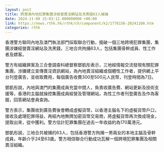 ```yaml
---
layout: post
title: 跨港澳內地犯罪集團涉經營賣淫網站及洗黑錢63人被捕
date: 2024-11-08 15:03:12.000000000 +08:00
link: https://news.rthk.hk/rthk/ch/component/k2/1778156-20241108.htm
categories: rthk
---
```


香港警方聯同內地及澳門執法部門採取聯合行動，搗破一個三地跨境犯罪集團，集團涉嫌經營賣淫網站及洗黑錢，三地合共拘捕63人，包括集團骨幹成員、性工作者及嫖客。

警方有組織罪案及三合會調查科總督察鄧凱彤表示，三地經情報交流發現有關犯罪集團，涉嫌建立宣傳賣淫資訊網站，為內地賣淫組織或個體性工作者，提供網上平台刊登廣告，並收取費用，每個廣告收費300至500元人民幣，刊登時間為7日。

鄧凱彤說，內地與澳門的集團成員充當中間人，負責收廣告費、網站更新及技術支援等，香港的主腦就操控集團成員經營及管理網站，為性工作者刊登廣告及作為客服，回答網站會員查詢。

警方表示，集團收到廣告費後會轉成虛擬貨幣，以香港主腦名下的虛擬貨幣戶口，接收及處理犯罪得益，再經內地無牌加密貨幣交易商，將虛擬貨幣再次換成現金，提取出來，從中獲利。警方估計犯罪集團在過去一年收益約為170萬港元。

鄧凱彤說，三地合共被捕的63人，包括香港警方拘捕一男兩女的本地主腦及骨幹成員，年齡介乎24至63歲。警方相信聯合行動成功瓦解一個跨境犯罪集團及相關賣淫組織。

